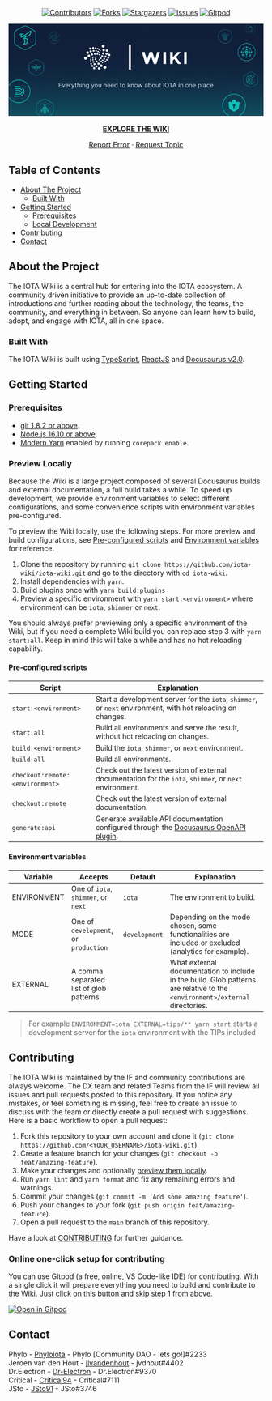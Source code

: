 <!--
*** This README is using the Best-README-Template (https://github.com/othneildrew/Best-README-Template).
-->

<div align="center">

  <!-- PROJECT SHIELDS -->

[![Contributors][contributors-shield]][contributors-url]
[![Forks][forks-shield]][forks-url]
[![Stargazers][stars-shield]][stars-url]
[![Issues][issues-shield]][issues-url]
[![Gitpod][gitpod-shield]][gitpod-url]

  <!-- PROJECT LOGO -->
  <p>
    <a href="https://wiki.iota.org">
      <img src="static/img/GitHub_Wiki_Banner.png" alt="IOTA Wiki GitHub Banner" max-width="830px">
    </a>
  </p>
  <p>
    <a href="https://wiki.iota.org"><strong>EXPLORE THE WIKI</strong></a>
  </p>
  <p>
    <a href="https://github.com/iota-wiki/iota-wiki/issues">Report Error</a>
    ·
    <a href="https://github.com/iota-wiki/iota-wiki/issues">Request Topic</a>
  </p>

</div>

<!-- TABLE OF CONTENTS -->

## Table of Contents

- [About The Project](#about-the-project)
  - [Built With](#built-with)
- [Getting Started](#getting-started)
  - [Prerequisites](#prerequisites)
  - [Local Development](#local-development)
- [Contributing](#contributing)
- [Contact](#contact)

<!-- ABOUT THE PROJECT -->

## About the Project

The IOTA Wiki is a central hub for entering into the IOTA ecosystem. A community driven initiative to provide an up-to-date collection of introductions and further reading about the technology, the teams, the community, and everything in between. So anyone can learn how to build, adopt, and engage with IOTA, all in one space.

### Built With

The IOTA Wiki is built using [TypeScript](https://www.typescriptlang.org/), [ReactJS](https://reactjs.org/) and [Docusaurus v2.0](https://docusaurus.io/).

<!-- GETTING STARTED -->

## Getting Started

### Prerequisites

- [git 1.8.2 or above](https://git-scm.com/downloads).
- [Node.js 16.10 or above](https://nodejs.org/en/download/).
- [Modern Yarn](https://yarnpkg.com/getting-started/install) enabled by running `corepack enable`.

### Preview Locally

Because the Wiki is a large project composed of several Docusaurus builds and external documentation, a full build takes a while. To speed up development, we provide environment variables to select different configurations, and some convenience scripts with environment variables pre-configured.

To preview the Wiki locally, use the following steps. For more preview and build configurations, see [Pre-configured scripts](#pre-configured-scripts) and [Environment variables](#environment-variables) for reference.

1. Clone the repository by running `git clone https://github.com/iota-wiki/iota-wiki.git` and go to the directory with `cd iota-wiki`.
2. Install dependencies with `yarn`.
3. Build plugins once with `yarn build:plugins`
3. Preview a specific environment with `yarn start:<environment>` where environment can be `iota`, `shimmer` or `next`.

You should always prefer previewing only a specific environment of the Wiki, but if you need a complete Wiki build you can replace step 3 with `yarn start:all`.
Keep in mind this will take a while and has no hot reloading capability.

#### Pre-configured scripts

| Script                          | Explanation                                                                                                                                                         |
| ------------------------------- | ------------------------------------------------------------------------------------------------------------------------------------------------------------------- |
| `start:<environment>`           | Start a development server for the `iota`, `shimmer`, or `next` environment, with hot reloading on changes.                                                         |
| `start:all`                     | Build all environments and serve the result, without hot reloading on changes.                                                                                      |
| `build:<environment>`           | Build the `iota`, `shimmer`, or `next` environment.                                                                                                                 |
| `build:all`                     | Build all environments.                                                                                                                                             |
| `checkout:remote:<environment>` | Check out the latest version of external documentation for the `iota`, `shimmer`, or `next` environment.                                                            |
| `checkout:remote`               | Check out the latest version of external documentation.                                                                                                             |
| `generate:api`                  | Generate available API documentation configured through the [Docusaurus OpenAPI plugin](https://www.npmjs.com/package/@paloaltonetworks/docusaurus-plugin-openapi). |

#### Environment variables

| Variable    | Accepts                                 | Default       | Explanation                                                                                                                  |
| ----------- | --------------------------------------- | ------------- | ---------------------------------------------------------------------------------------------------------------------------- |
| ENVIRONMENT | One of `iota`, `shimmer`, or `next`     | `iota`        | The environment to build.                                                                                                    |
| MODE        | One of `development`, or `production`   | `development` | Depending on the mode chosen, some functionalities are included or excluded (analytics for example).                         |
| EXTERNAL    | A comma separated list of glob patterns |               | What external documentation to include in the build. Glob patterns are relative to the `<environment>/external` directories. |

> For example `ENVIRONMENT=iota EXTERNAL=tips/** yarn start` starts a development server for the `iota` environment with the TIPs included

<!-- CONTRIBUTING -->

## Contributing

The IOTA Wiki is maintained by the IF and community contributions are always welcome. The DX team and related Teams from the IF will review all issues and pull requests posted to this repository. If you notice any mistakes, or feel something is missing, feel free to create an issue to discuss with the team or directly create a pull request with suggestions. Here is a basic workflow to open a pull request:

1. Fork this repository to your own account and clone it (`git clone https://github.com/<YOUR_USERNAME>/iota-wiki.git`)
2. Create a feature branch for your changes (`git checkout -b feat/amazing-feature`).
3. Make your changes and optionally [preview them locally](#preview-locally).
4. Run `yarn lint` and `yarn format` and fix any remaining errors and warnings.
5. Commit your changes (`git commit -m 'Add some amazing feature'`).
6. Push your changes to your fork (`git push origin feat/amazing-feature`).
7. Open a pull request to the `main` branch of this repository.

Have a look at [CONTRIBUTING](.github/CONTRIBUTING.md) for further guidance.

### Online one-click setup for contributing

You can use Gitpod (a free, online, VS Code-like IDE) for contributing. With a single click it will prepare everything you need to build and contribute to the Wiki. Just click on this button and skip step 1 from above.

[![Open in Gitpod](https://gitpod.io/button/open-in-gitpod.svg)][gitpod-url]

<!-- CONTACT -->

## Contact

Phylo - [Phyloiota](https://github.com/Phyloiota) - Phylo [Community DAO - lets go!]#2233  
Jeroen van den Hout - [jlvandenhout](https://github.com/jlvandenhout) - jvdhout#4402  
Dr.Electron - [Dr-Electron](https://github.com/Dr-Electron) - Dr.Electron#9370  
Critical - [Critical94](https://github.com/Critical94) - Critical#7111  
JSto - [JSto91](https://github.com/JSto91) - JSto#3746

<!-- MARKDOWN LINKS & IMAGES -->
<!-- https://www.markdownguide.org/basic-syntax/#reference-style-links -->

[contributors-shield]: https://img.shields.io/github/contributors/iota-wiki/iota-wiki.svg?style=for-the-badge
[contributors-url]: https://github.com/iota-wiki/iota-wiki/graphs/contributors
[forks-shield]: https://img.shields.io/github/forks/iota-wiki/iota-wiki.svg?style=for-the-badge
[forks-url]: https://github.com/iota-wiki/iota-wiki/network/members
[stars-shield]: https://img.shields.io/github/stars/iota-wiki/iota-wiki.svg?style=for-the-badge
[stars-url]: https://github.com/iota-wiki/iota-wiki/stargazers
[issues-shield]: https://img.shields.io/github/issues/iota-wiki/iota-wiki.svg?style=for-the-badge
[issues-url]: https://github.com/iota-wiki/iota-wiki/issues
[gitpod-shield]: https://img.shields.io/badge/Gitpod-Ready--to--Code-blue?logo=gitpod&style=for-the-badge
[gitpod-url]: https://gitpod.io/#https://github.com/iota-community/iota-Wiki
